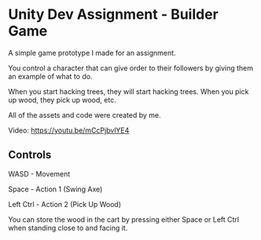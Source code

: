 # Unity Dev Assignment - Builder Game
A simple game prototype I made for an assignment.

You control a character that can give order to their followers by giving them an example of what to do.

When you start hacking trees, they will start hacking trees. When you pick up wood, they pick up wood, etc.

All of the assets and code were created by me.

Video: https://youtu.be/mCcPjbvlYE4

Controls
--------
WASD - Movement

Space - Action 1 (Swing Axe)

Left Ctrl - Action 2 (Pick Up Wood)

You can store the wood in the cart by pressing either Space or Left Ctrl when standing close to and facing it.

